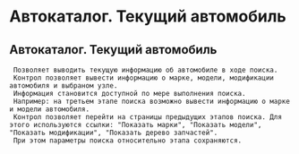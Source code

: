﻿---
description: 2.4.7
---
# Автокаталог. Текущий автомобиль
## Автокаталог. Текущий автомобиль
     Позволяет выводить текущую информацию об автомобиле в ходе поиска. 
     Контрол позволяет вывести информацию о марке, модели, модификации автомобиля и выбраном узле. 
     Информация становится доступной по мере выполнения поиска.
     Например: на третьем этапе поиска возможно вывести информацию о марке и модели автомобиля. 
     Контрол позволяет перейти на страницы предыдущих этапов поиска. Для этого используются ссылки: "Показать марки", "Показать модели", "Показать модификации", "Показать дерево запчастей". 
     При этом параметры поиска относительно этапа сохраняются.
